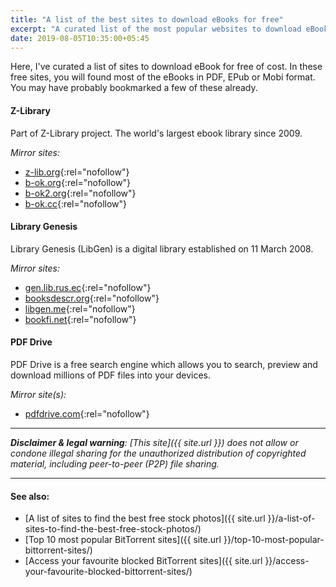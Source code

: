 ```yaml
---
title: "A list of the best sites to download eBooks for free"
excerpt: "A curated list of the most popular websites to download eBooks for free of cost."
date: 2019-08-05T10:35:00+05:45
---
```


Here, I've curated a list of sites to download eBook for free of cost. In these free sites, you will found most of the eBooks in PDF, EPub or Mobi format. You may have probably bookmarked a few of these already.

#### Z-Library

Part of Z-Library project. The world's largest ebook library since 2009.

*Mirror sites:*

* [z-lib.org](http://z-lib.org/){:rel="nofollow"}
* [b-ok.org](http://b-ok.org/){:rel="nofollow"}
* [b-ok2.org](http://b-ok2.org/){:rel="nofollow"}
* [b-ok.cc](http://b-ok.cc/){:rel="nofollow"}

#### Library Genesis

Library Genesis (LibGen) is a digital library established on 11 March 2008.

*Mirror sites:*

* [gen.lib.rus.ec](http://gen.lib.rus.ec/){:rel="nofollow"}
* [booksdescr.org](http://booksdescr.org/){:rel="nofollow"}
* [libgen.me](http://libgen.me/){:rel="nofollow"}
* [bookfi.net](http://bookfi.net/){:rel="nofollow"}

#### PDF Drive

PDF Drive is a free search engine which allows you to search, preview and download millions of PDF files into your devices.

*Mirror site(s):*

* [pdfdrive.com](http://www.pdfdrive.com/){:rel="nofollow"}

---

_**Disclaimer & legal warning**: [This site]({{ site.url }}) does not allow or condone illegal sharing for the unauthorized distribution of copyrighted material, including peer-to-peer (P2P) file sharing._

---

#### See also:

* [A list of sites to find the best free stock photos]({{ site.url }}/a-list-of-sites-to-find-the-best-free-stock-photos/)
* [Top 10 most popular BitTorrent sites]({{ site.url }}/top-10-most-popular-bittorrent-sites/)
* [Access your favourite blocked BitTorrent sites]({{ site.url }}/access-your-favourite-blocked-bittorrent-sites/)
